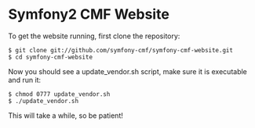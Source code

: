 # Symfony2 CMF Website

To get the website running, first clone the repository:

    $ git clone git://github.com/symfony-cmf/symfony-cmf-website.git
    $ cd symfony-cmf-website

Now you should see a update_vendor.sh script, make sure it is executable and run it:

    $ chmod 0777 update_vendor.sh
    $ ./update_vendor.sh

This will take a while, so be patient!